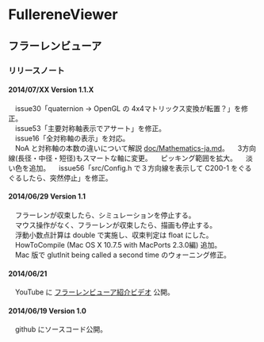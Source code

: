 # FullereneViewer
## フラーレンビューア
### リリースノート

#### 2014/07/XX Version 1.1.X
　issue30「quaternion → OpenGL の 4x4マトリックス変換が転置？」を修正。  
　issue53「主要対称軸表示でアサート」を修正。  
　issue16「全対称軸の表示」を対応。  
　NoA と対称軸の本数の違いについて解説 [doc/Mathematics-ja.md](Mathematics-ja.md)。
　3方向線(長径・中径・短径)もスマートな軸に変更。
　ピッキング範囲を拡大。
　淡い色を追加。
　issue56「src/Config.h で３方向線を表示して C200-1 をぐるぐるしたら、突然停止」を修正。

#### 2014/06/29 Version 1.1
　フラーレンが収束したら、シミュレーションを停止する。  
　マウス操作がなく、フラーレンが収束したら、描画も停止する。  
　浮動小数点計算は double で実施し、収束判定は float にした。  
　HowToCompile (Mac OS X 10.7.5 with MacPorts 2.3.0編) 追加。  
　Mac 版で glutInit being called a second time のウォーニング修正。

#### 2014/06/21
　YouTube に [フラーレンビューア紹介ビデオ](https://www.youtube.com/watch?v=J_qkGaMuqyE) 公開。

#### 2014/06/19 Version 1.0
　github にソースコード公開。
